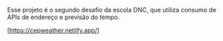 Esse projeto é o segundo desafio da escola DNC, que utiliza consumo de APIs de endereço e previsão do tempo. 

[https://cepweather.netlify.app/]
